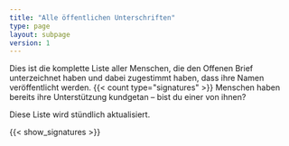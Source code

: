```yaml
---
title: "Alle öffentlichen Unterschriften"
type: page
layout: subpage
version: 1
---
```


Dies ist die komplette Liste aller Menschen, die den Offenen Brief unterzeichnet haben und dabei zugestimmt haben, dass ihre Namen veröffentlicht werden. {{< count type="signatures" >}} Menschen haben bereits ihre Unterstützung kundgetan – bist du einer von ihnen?

Diese Liste wird stündlich aktualisiert.

{{< show_signatures >}}

